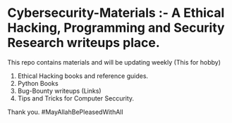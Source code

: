 # Cybersecurity-Materials :- A Ethical Hacking, Programming and Security Research writeups place.
This repo contains materials and will be updating weekly (This for hobby)



1) Ethical Hacking books and reference guides.
2) Python Books
3) Bug-Bounty writeups (Links)
4) Tips and Tricks for Computer Seccurity.

Thank you. #MayAllahBePleasedWithAll
